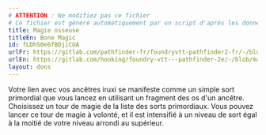 ```yaml
---
# ATTENTION : Ne modifiez pas ce fichier
# Ce fichier est généré automatiquement par un script d'après les données du module Foundry VTT officiel et de sa traduction
title: Magie osseuse
titleEn: Bone Magic
id: fLDhS0e6fBDjiCUA
urlFr: https://gitlab.com/pathfinder-fr/foundryvtt-pathfinder2-fr/-/blob/master/data/feats/fLDhS0e6fBDjiCUA.htm
urlEn: https://gitlab.com/hooking/foundry-vtt---pathfinder-2e/-/blob/master/packs/data/feats.db/bone-magic.json
layout: dons
---
```

Votre lien avec vos ancêtres iruxi se manifeste comme un simple sort primordial que vous lancez en utilisant un fragment des os d'un ancêtre. Choisissez un tour de magie de la liste des sorts primordiaux. Vous pouvez lancer ce tour de magie à volonté, et il est intensifié à un niveau de sort égal à la moitié de votre niveau arrondi au supérieur.
